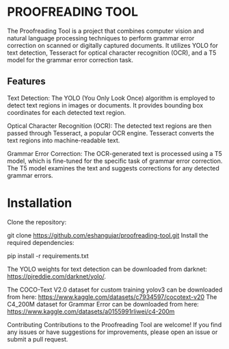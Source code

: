 # **PROOFREADING TOOL**

The Proofreading Tool is a project that combines computer vision and natural language processing techniques to perform grammar error correction on scanned or digitally captured documents. It utilizes YOLO for text detection, Tesseract for optical character recognition (OCR), and a T5 model for the grammar error correction task.

## Features
Text Detection: The YOLO (You Only Look Once) algorithm is employed to detect text regions in images or documents. It provides bounding box coordinates for each detected text region.

Optical Character Recognition (OCR): The detected text regions are then passed through Tesseract, a popular OCR engine. Tesseract converts the text regions into machine-readable text.

Grammar Error Correction: The OCR-generated text is processed using a T5 model, which is fine-tuned for the specific task of grammar error correction. The T5 model examines the text and suggests corrections for any detected grammar errors.

# Installation

Clone the repository:


git clone https://github.com/eshangujar/proofreading-tool.git
Install the required dependencies:


pip install -r requirements.txt

The YOLO weights for text detection can be downloaded from darknet: https://pjreddie.com/darknet/yolo/.

The COCO-Text V2.0 dataset for custom training yolov3 can be downloaded from here: https://www.kaggle.com/datasets/c7934597/cocotext-v20
The C4_200M dataset for Grammar Error can be downloaded from here: https://www.kaggle.com/datasets/a0155991rliwei/c4-200m




Contributing
Contributions to the Proofreading Tool are welcome! If you find any issues or have suggestions for improvements, please open an issue or submit a pull request.




